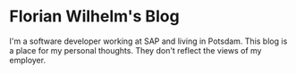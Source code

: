 # Florian Wilhelm's Blog

I'm a software developer working at SAP and living in Potsdam.
This blog is a place for my personal thoughts.
They don't reflect the views of my employer.
